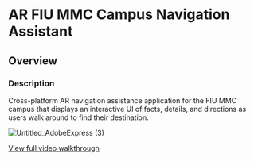 # AR FIU MMC Campus Navigation Assistant

## Overview
### Description
Cross-platform AR navigation assistance application for the FIU MMC campus that displays an interactive UI of facts, details, and directions as users walk around to find their destination.


![Untitled_AdobeExpress (3)](https://user-images.githubusercontent.com/45078724/191287070-d29db28b-e533-400f-b4a3-48ef46bf5698.gif)

<a href="https://youtu.be/9HlxJXIzNaw">View full video walkthrough</a></blockquote>
